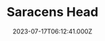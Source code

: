 ---
date: 2023-07-17T06:12:41.000Z
title: Saracens Head
latitude: 52.03310652020394
longitude: 0.7895849185874265
url: http://saracensbarandeatery.co.uk
category: checkin
---